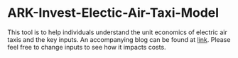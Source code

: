 # ARK-Invest-Electic-Air-Taxi-Model
This tool is to help individuals understand the unit economics of electric air taxis and the key inputs. An accompanying blog can be found at [link](www.ARK-Invest.com). Please feel free to change inputs to see how it impacts costs.

